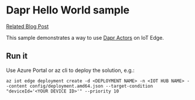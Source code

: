 # Dapr Hello World sample

[Related Blog Post](TODO)

This sample demonstrates a way to use [Dapr Actors](https://github.com/dapr/docs/blob/v0.6.0/concepts/actors/README.md) on IoT Edge.

## Run it

Use Azure Portal or az cli to deploy the solution, e.g.:

`az iot edge deployment create -d <DEPLOYMENT NAME> -n <IOT HUB NAME> --content config/deployment.amd64.json --target-condition "deviceId='<YOUR DEVICE ID>'" --priority 10`